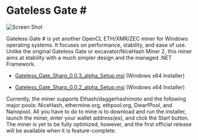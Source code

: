 # Gateless Gate \#

![Screen Shot](https://i.imgur.com/2uxU07X.png)

Gateless Gate \# is yet another OpenCL ETH/XMR/ZEC miner for Windows operating systems. It focuses on performance, stability, and ease of use.
Unlike the original Gateless Gate or excavator/NiceHash Miner 2, this miner aims at stability with a much simpler design and the managed .NET Framework.

* [Gateless_Gate_Sharp_0.0.3_alpha_Setup.msi](https://github.com/zawawawa/GatelessGateSharp/releases/download/v0.0.3-alpha/Gateless_Gate_Sharp_0.0.3_alpha_Setup.msi) (Windows x64 Installer)

* [Gateless_Gate_Sharp_0.0.2_alpha_Setup.msi](https://github.com/zawawawa/GatelessGateSharp/releases/download/v0.0.2-alpha/Gateless_Gate_Sharp_0.0.2_alpha_Setup.msi) (Windows x64 Installer)

Currently, the miner supports Ethash/daggerhashimoto and the following major pools: NiceHash, ethermine.org, ethpool.org, DwarfPool, and Nanopool. All you have to do to mine is to download and run the installer, launch the miner, enter your wallet address(es), and click the Start button. The miner is yet to be fully optimized, however, and the first official release will be available when it is feature-complete.
